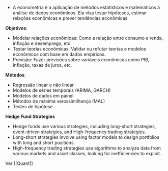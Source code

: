 - A econometria é a aplicação de métodos estatísticos e matemáticos à análise de dados econômicos. Ela visa testar hipóteses, estimar relações econômicas e prever tendências econômicas.

**Objetivos**:

- Modelar relações econômicas: Como a relação entre consumo e renda, inflação e desemprego, etc.
- Testar teorias econômicas: Validar ou refutar teorias e modelos econômicos com base em dados empíricos.
- Previsão: Fazer previsões sobre variáveis econômicas como PIB, inflação, taxas de juros, etc.

**Métodos**:

- Regressão linear e não linear
- Modelos de séries temporais (ARIMA, GARCH)
- Modelos de dados em painel
- Métodos de máxima verossimilhança (MAL)
- Testes de hipótese

**Hedge Fund Strategies**

- Hedge funds use various strategies, including long-short strategies, event-driven strategies, and High-frequency trading strategies.
- Long-short strategies involve using factor models to design portfolios with long and short positions.
- High-frequency trading strategies use algorithms to analyze data from various markets and asset classes, looking for inefficiencies to exploit.

Ver [[Quant]]